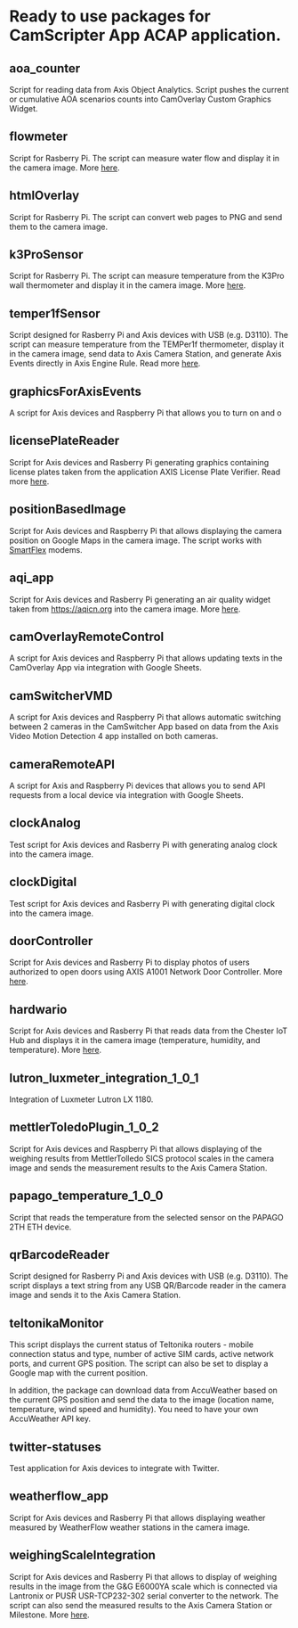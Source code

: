# Ready to use packages for CamScripter App ACAP application.

## aoa_counter

Script for reading data from Axis Object Analytics. Script pushes the current or cumulative AOA scenarios counts into CamOverlay Custom Graphics Widget.

## flowmeter

Script for Rasberry Pi. The script can measure water flow and display it in the camera image. More [here](https://support.camstreamer.com/hc/en-us/articles/4408071906577-Flow-Meter-integration).

## htmlOverlay

Script for Rasberry Pi. The script can convert web pages to PNG and send them to the camera image.

## k3ProSensor

Script for Rasberry Pi. The script can measure temperature from the K3Pro wall thermometer and display it in the camera image. More [here](https://support.camstreamer.com/hc/en-us/articles/4408073165073-Wall-thermometer-integration).

## temper1fSensor

Script designed for Rasberry Pi and Axis devices with USB (e.g. D3110). The script can measure temperature from the TEMPer1f thermometer, display it in the camera image, send data to Axis Camera Station, and generate Axis Events directly in Axis Engine Rule. Read more [here](https://support.camstreamer.com/hc/en-us/articles/9690692956957-USB-thermometer-data-in-video-events-triggering-to-VMS-using-AXIS-D3110-Connectivity-Hub).

## graphicsForAxisEvents

A script for Axis devices and Raspberry Pi that allows you to turn on and o

## licensePlateReader

Script for Axis devices and Rasberry Pi generating graphics containing license plates taken from the application AXIS License Plate Verifier. Read more [here](https://support.camstreamer.com/hc/en-us/articles/8093672552465-License-Plates-Integration).

## positionBasedImage

Script for Axis devices and Raspberry Pi that allows displaying the camera position on Google Maps in the camera image. The script works with [SmartFlex](https://www.advantech.com/en/products/cellular-routers-and-gateways/sub_d608fb78-59ab-4928-bb66-1f2347947019) modems.

## aqi_app

Script for Axis devices and Rasberry Pi generating an air quality widget taken from https://aqicn.org into the camera image. More [here](https://support.camstreamer.com/hc/en-us/articles/360018803378-How-to-set-up-integration-of-World-Air-Quality-Index).

## camOverlayRemoteControl

A script for Axis devices and Raspberry Pi that allows updating texts in the CamOverlay App via integration with Google Sheets.

## camSwitcherVMD

A script for Axis devices and Raspberry Pi that allows automatic switching between 2 cameras in the CamSwitcher App based on data from the Axis Video Motion Detection 4 app installed on both cameras.

## cameraRemoteAPI

A script for Axis and Raspberry Pi devices that allows you to send API requests from a local device via integration with Google Sheets.

## clockAnalog

Test script for Axis devices and Rasberry Pi with generating analog clock into the camera image.

## clockDigital

Test script for Axis devices and Rasberry Pi with generating digital clock into the camera image.

## doorController

Script for Axis devices and Rasberry Pi to display photos of users authorized to open doors using AXIS A1001 Network Door Controller. More [here](https://support.camstreamer.com/hc/en-us/articles/360010513877-Integration-with-AXIS-A1001-Network-Door-Controller).

## hardwario

Script for Axis devices and Rasberry Pi that reads data from the Chester IoT Hub and displays it in the camera image (temperature, humidity, and temperature). More [here](https://support.camstreamer.com/hc/en-us/articles/4403345647121-CamScripter-App-Integration-with-CHESTER-IoT-Hub-Shows-Data-in-a-Live-Stream).

## lutron_luxmeter_integration_1_0_1

Integration of Luxmeter Lutron LX 1180.

## mettlerToledoPlugin_1_0_2

Script for Axis devices and Raspberry Pi that allows displaying of the weighing results from MettlerTolledo SICS protocol scales in the camera image and sends the measurement results to the Axis Camera Station.

## papago_temperature_1_0_0

Script that reads the temperature from the selected sensor on the PAPAGO 2TH ETH device.

## qrBarcodeReader

Script designed for Rasberry Pi and Axis devices with USB (e.g. D3110). The script displays a text string from any USB QR/Barcode reader in the camera image and sends it to the Axis Camera Station.

## teltonikaMonitor

This script displays the current status of Teltonika routers - mobile connection status and type, number of active SIM cards, active network ports, and current GPS position. The script can also be set to display a Google map with the current position.

In addition, the package can download data from AccuWeather based on the current GPS position and send the data to the image (location name, temperature, wind speed and humidity). You need to have your own AccuWeather API key.

## twitter-statuses

Test application for Axis devices to integrate with Twitter.

## weatherflow_app

Script for Axis devices and Rasberry Pi that allows displaying weather measured by WeatherFlow weather stations in the camera image.

## weighingScaleIntegration

Script for Axis devices and Rasberry Pi that allows to display of weighing results in the image from the G&G E6000YA scale which is connected via Lantronix or PUSR USR-TCP232-302 serial converter to the network. The script can also send the measured results to the Axis Camera Station or Milestone. More [here](https://support.camstreamer.com/hc/en-us/articles/4417474957969-Electronic-scale-data-integration-with-Lantronix-and-Milestone-AXIS-VMS).
